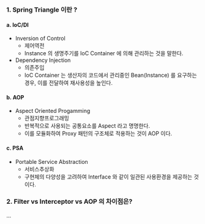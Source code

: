 ### 1. Spring Triangle 이란 ?

#### a. IoC/DI
- Inversion of Control
  - 제어역전
  - Instance 의 생명주기를 IoC Container 에 의해 관리하는 것을 말한다.
- Dependency Injection
  - 의존주입
  - IoC Container 는 생산자의 코드에서 관리중인 Bean(Instance) 를 요구하는 경우, 이를 전달하여 재사용성을 높인다.

#### b. AOP
- Aspect Oriented Progamming
  - 관점지향프로그래밍
  - 반복적으로 사용되는 공통요소를 Aspect 라고 명명한다.
  - 이를 모듈화하여 Proxy 패턴의 구조체로 적용하는 것이 AOP 이다.

#### c. PSA
- Portable Service Abstraction
  - 서비스추상화
  - 구현체의 다양성을 고려하여 Interface 와 같이 일관된 사용환경을 제공하는 것이다.

### 2. Filter vs Interceptor vs AOP 의 차이점은?

...
